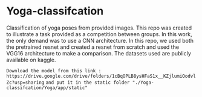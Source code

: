 # Yoga-classifcation
Classification of yoga poses from provided images. 
This repo was created to illustrate a task provided as a competition between groups. 
In this work, the only demand was to use a CNN architecture.
In this repo, we used both the pretrained resnet and created a resnet from scratch and used the VGG16 architecture to make a comparison.
The datasets used are publicly available on kaggle.

`` Download the model from this link : https://drive.google.com/drive/folders/1cBqOPLB8ysHFaS1x__KZjlumiOodvlZc?usp=sharing ``
`` and put it in the static folder "./Yoga-classifcation/Yoga/app/static" ``
